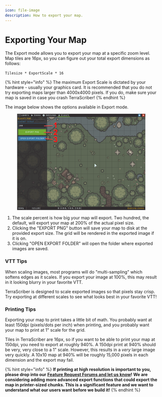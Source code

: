 ```yaml
---
icon: file-image
description: How to export your map.
---
```


# Exporting Your Map

The Export mode allows you to export your map at a specific zoom level. Map tiles are 16px, so you can figure out your total export dimensions as follows:

`Tilesize * ExportScale * 16`

{% hint style="info" %}
The maximum Export Scale is dictated by your hardware - usually your graphics card. It is recommended that you do not try exporting maps larger than 4000x4000 pixels. If you do, make sure your map is saved in case you crash TerraScriber!
{% endhint %}

The image below shows the options available in Export mode.

<figure><img src="../.gitbook/assets/edit-export.png" alt=""><figcaption></figcaption></figure>

1. The scale percent is how big your map will export. Two hundred, the default, will export your map at 200% of the actual pixel size.
2. Clicking the "EXPORT PNG" button will save your map to disk at the provided export size. The grid will be rendered in the exported image if it is on.
3. Clicking "OPEN EXPORT FOLDER" will open the folder where exported images are saved.

### VTT Tips

When scaling images, most programs will do "multi-sampling" which softens edges as it scales. If you export your image at 100%, this may result in it looking blurry in your favorite VTT.

TerraScriber is designed to scale exported images so that pixels stay crisp. Try exporting at different scales to see what looks best in your favorite VTT!

### Printing Tips

Exporting your map to print takes a little bit of math. You probably want at least 150dpi (pixels/dots per inch) when printing, and you probably want your map to print at 1" scale for the grid.

Tiles in TerraScriber are 16px, so if you want to be able to print your map at 150dpi, you need to export at roughly 940%. A 150dpi print at 940% should be very, very close to a 1" scale. However, this results in a _very_ large image very quickly. A 10x10 map at 940% will be roughly 15,000 pixels in each dimension and the export may fail.

{% hint style="info" %}
**If printing at high resolution is important to you, please drop into our** [**Feature Request Forums and let us know**](https://itch.io/t/4468466/feature-requests)**! We are considering adding more advanced export functions that could export the map in printer-sized chunks. This is a significant feature and we want to understand what our users want before we build it!**
{% endhint %}
